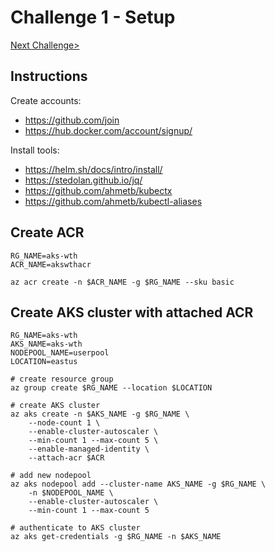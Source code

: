 # Challenge 1 - Setup

[Next Challenge>](./02-helm.md)

## Instructions

Create accounts:

* <https://github.com/join>
* <https://hub.docker.com/account/signup/>

Install tools:

* <https://helm.sh/docs/intro/install/>
* <https://stedolan.github.io/jq/>
* <https://github.com/ahmetb/kubectx>
* <https://github.com/ahmetb/kubectl-aliases>


## Create ACR

```
RG_NAME=aks-wth
ACR_NAME=akswthacr

az acr create -n $ACR_NAME -g $RG_NAME --sku basic
```

## Create AKS cluster with attached ACR

```
RG_NAME=aks-wth
AKS_NAME=aks-wth
NODEPOOL_NAME=userpool
LOCATION=eastus

# create resource group
az group create $RG_NAME --location $LOCATION

# create AKS cluster
az aks create -n $AKS_NAME -g $RG_NAME \
    --node-count 1 \
    --enable-cluster-autoscaler \
    --min-count 1 --max-count 5 \
    --enable-managed-identity \
    --attach-acr $ACR

# add new nodepool
az aks nodepool add --cluster-name AKS_NAME -g $RG_NAME \
    -n $NODEPOOL_NAME \
    --enable-cluster-autoscaler \
    --min-count 1 --max-count 5
    
# authenticate to AKS cluster
az aks get-credentials -g $RG_NAME -n $AKS_NAME
```
